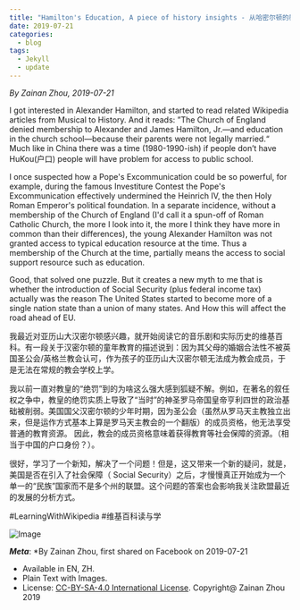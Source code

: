 ```yaml
---
title: "Hamilton's Education, A piece of history insights - 从哈密尔顿的教育经历的得到一点启发"
date: 2019-07-21
categories:
  - blog
tags:
  - Jekyll
  - update
---
```


*By Zainan Zhou, 2019-07-21*

I got interested in Alexander Hamilton, and started to read related Wikipedia articles from Musical to History. And it reads: ”The Church of England denied membership to Alexander and James Hamilton, Jr.—and education in the church school—because their parents were not legally married.“ Much like in China there was a time (1980-1990-ish) if people don’t have HuKou(户口) people will have problem for access to public school.

I once suspected how a Pope\'s Excommunication could be so powerful, for example, during the famous Investiture Contest the Pope\'s Excommunication effectively undermined the Heinrich IV, the then Holy Roman Emperor\'s political foundation. In a separate incidence, without a membership of the Church of England (I\'d call it a spun-off of Roman Catholic Church, the more I look into it, the more I think they have more in common than their differences), the young Alexander Hamilton was not granted access to typical education resource at the time. Thus a membership of the Church at the time, partially means the access to social support resource such as education. 

Good, that solved one puzzle. But it creates a new myth to me that is whether the introduction of Social Security (plus federal income tax) actually was the reason The United States started to become more of a single nation state than a union of many states. And How this will affect the road ahead of EU.

我最近对亚历山大汉密尔顿感兴趣，就开始阅读它的音乐剧和实际历史的维基百科。有一段关于汉密尔顿的童年教育的描述说到：因为其父母的婚姻合法性不被英国圣公会/英格兰教会认可，作为孩子的亚历山大汉密尔顿无法成为教会成员，于是无法在常规的教会学校上学。

我以前一直对教皇的“绝罚”到的为啥这么强大感到狐疑不解。例如，在著名的叙任权之争中，教皇的绝罚实质上导致了“当时”的神圣罗马帝国皇帝亨利四世的政治基础被削弱。美国国父汉密尔顿的少年时期，因为圣公会（虽然从罗马天主教独立出来，但是运作方式基本上算是罗马天主教会的一个翻版）的成员资格，他无法享受普通的教育资源。 因此，教会的成员资格意味着获得教育等社会保障的资源。（相当于中国的户口身份？）。 

很好，学习了一个新知，解决了一个问题！但是，这又带来一个新的疑问，就是，美国是否在引入了社会保障（ Social Security）之后，才慢慢真正开始成为一个单一的“民族”国家而不是多个州的联盟。这个问题的答案也会影响我关注欧盟最近的发展的分析方式。

#LearningWithWikipedia
#维基百科读与学

![Image](https://scontent-sjc3-1.xx.fbcdn.net/v/t1.0-9/67812012_10156389601377596_6228321432447746048_n.jpg?_nc_cat=101&_nc_oc=AQmN-NL9yBD7kQHheITMgXSxX-DzXATtGdtw5g4E0MUqOZ_sYyD_Soa01HF_koNj0HJ_HYeL7O9sciOKBF0BMbE2&_nc_ht=scontent-sjc3-1.xx&oh=e44eeb7b636abeb0f9848077ea48c331&oe=5DE01270)

***Meta***: *By Zainan Zhou, first shared on Facebook on 2019-07-21
 - Available in EN, ZH.
 - Plain Text with Images.
 - License: [CC-BY-SA-4.0 International License](https://creativecommons.org/licenses/by-sa/4.0/). Copyright@ Zainan Zhou 2019